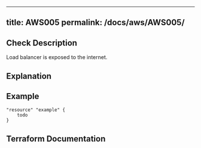 
---
title: AWS005
permalink: /docs/aws/AWS005/
---


## Check Description

Load balancer is exposed to the internet.

## Explanation

## Example

```
"resource" "example" {
	todo
}
```

## Terraform Documentation
